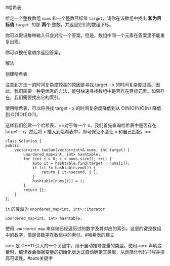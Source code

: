 #哈希表

给定一个整数数组 `nums` 和一个整数目标值 `target`，请你在该数组中找出 **和为目标值** _`target`_  的那 **两个** 整数，并返回它们的数组下标。

你可以假设每种输入只会对应一个答案。但是，数组中同一个元素在答案里不能重复出现。

你可以按任意顺序返回答案。


解法

创建哈希表

注意到方法一的时间复杂度较高的原因是寻找 target - x 的时间复杂度过高。因此，我们需要一种更优秀的方法，能够快速寻找数组中是否存在目标元素。如果存在，我们需要找出它的索引。

使用哈希表，可以将寻找 target - x 的时间复杂度降低到从 O(N)O(N)O(N) 降低到 O(1)O(1)O(1)。

这样我们创建一个哈希表，==对于每一个 x，我们首先查询哈希表中是否存在 target - x，然后将 x 插入到哈希表中，即可保证不会让 x 和自己匹配。==

```
class Solution {
public:
    vector<int> twoSum(vector<int>& nums, int target) {
        unordered_map<int, int> hashtable;
        for (int i = 0; i < nums.size(); ++i) {
            auto it = hashtable.find(target - nums[i]);
            if (it != hashtable.end()) {
                return { it->second, i };
            }
            hashtable[nums[i]] = i;
        }
        return {};
    }
};
```


`it` 的类型为 `unordered_map<int, int>::iterator`

```
unordered_map<int, int> hashtable;
```
使用 `unordered_map` 来存储已经遍历过的数字及其对应的索引。这里的键是数组中的数字，值是该数字在数组中的索引。#哈希表的建立

`auto` 是 C++11 引入的一个关键字，用于自动推导变量的类型。使用 `auto` 声明变量时，编译器会根据变量的初始化表达式自动确定其类型，从而简化代码书写并提高可读性。#auto关键字



